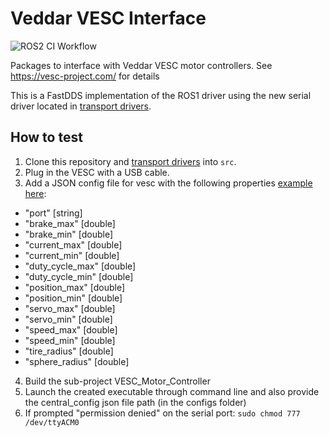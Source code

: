 # Veddar VESC Interface

![ROS2 CI Workflow](https://github.com/f1tenth/vesc/workflows/ROS2%20CI%20Workflow/badge.svg)

Packages to interface with Veddar VESC motor controllers. See https://vesc-project.com/ for details

This is a FastDDS implementation of the ROS1 driver using the new serial driver located in [transport drivers](https://github.com/ros-drivers/transport_drivers).

## How to test

1. Clone this repository and [transport drivers](https://github.com/ros-drivers/transport_drivers) into `src`.
2. Plug in the VESC with a USB cable.
3. Add a JSON config file for vesc with the following properties [example here](../configs/vescConfig.json):
-   "port" [string]
-   "brake_max" [double]
-   "brake_min" [double]
-   "current_max" [double]
-   "current_min" [double]
-   "duty_cycle_max" [double]
-   "duty_cycle_min" [double]
-   "position_max" [double]
-   "position_min" [double]
-   "servo_max" [double]
-   "servo_min" [double]
-   "speed_max" [double]
-   "speed_min" [double]
-   "tire_radius" [double]
-   "sphere_radius" [double]

4. Build the sub-project VESC_Motor_Controller 
5. Launch the created executable through command line and also provide the central_config json file path (in the configs folder)
6. If prompted "permission denied" on the serial port: `sudo chmod 777 /dev/ttyACM0`
